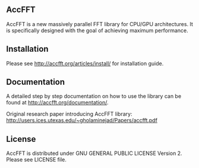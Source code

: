 ## AccFFT

AccFFT is a new massively parallel FFT library for CPU/GPU architectures.
It is specifically designed with the goal of achieving maximum performance.

## Installation

Please see http://accfft.org/articles/install/ for installation guide.

## Documentation
A detailed step by step documentation on how to use the library
can be found at http://accfft.org/documentation/.

Original research paper introducing AccFFT library:
http://users.ices.utexas.edu/~gholaminejad/Papers/accfft.pdf

## License
AccFFT is distributed under GNU GENERAL PUBLIC LICENSE Version 2.
Please see LICENSE file.

